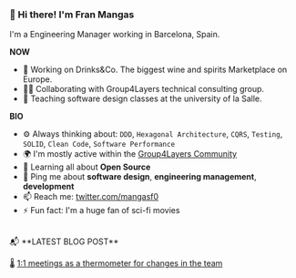 ### 👋 Hi there! I'm Fran Mangas

I'm a Engineering Manager working in Barcelona, Spain.

**NOW**

- 🍷 Working on Drinks&Co. The biggest wine and spirits Marketplace on Europe.
- 🧑‍💻 Collaborating with Group4Layers technical consulting group.
- 👯 Teaching software design classes at the university of la Salle.

**BIO**

- ⚙️ Always thinking about: `DDD`, `Hexagonal Architecture`, `CQRS`, `Testing`, `SOLID`, `Clean Code`, `Software Performance`
- 🌍 I'm mostly active within the [Group4Layers Community](https://www.group4layers.com)
- 🌱 Learning all about **Open Source**
- 💬 Ping me about **software design**, **engineering management**, **development**
- 📫 Reach me: [twitter.com/mangasf0](https://twitter.com/mangasf0)
- ⚡️ Fun fact: I'm a huge fan of sci-fi movies

<br>
📬 **LATEST BLOG POST**

🌡️ [ 1:1 meetings as a thermometer for changes in the team ](https://www.group4layers.com/en/blog/2021-07-06/one-to-one-meets-teams-management)



